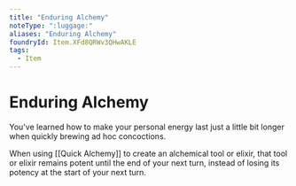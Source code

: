 ```yaml
---
title: "Enduring Alchemy"
noteType: ":luggage:"
aliases: "Enduring Alchemy"
foundryId: Item.XFd8QRWv3QHwAKLE
tags:
  - Item
---
```


# Enduring Alchemy

You've learned how to make your personal energy last just a little bit longer when quickly brewing ad hoc concoctions.

When using [[Quick Alchemy]] to create an alchemical tool or elixir, that tool or elixir remains potent until the end of your next turn, instead of losing its potency at the start of your next turn.

